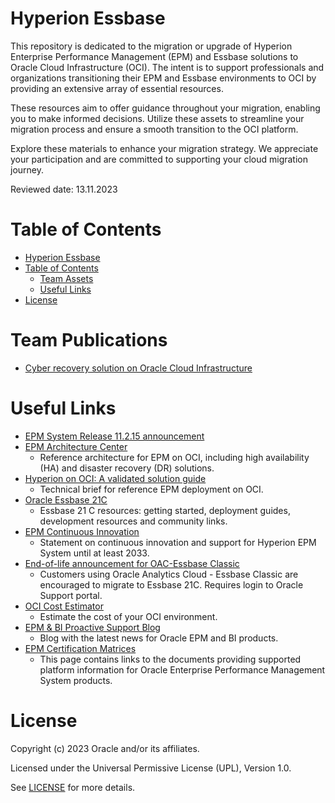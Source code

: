 # Hyperion Essbase
 
This repository is dedicated to the migration or upgrade of Hyperion Enterprise Performance Management (EPM) and Essbase solutions to Oracle Cloud Infrastructure (OCI). The intent is to support professionals and organizations transitioning their EPM and Essbase environments to OCI by providing an extensive array of essential resources.

These resources aim to offer guidance throughout your migration, enabling you to make informed decisions. Utilize these assets to streamline your migration process and ensure a smooth transition to the OCI platform.

Explore these materials to enhance your migration strategy. We appreciate your participation and are committed to supporting your cloud migration journey.

Reviewed date: 13.11.2023
 
# Table of Contents
 
- [Hyperion Essbase](#hyperion-essbase)
- [Table of Contents](#table-of-contents)
  - [Team Assets](#team-assets)
  - [Useful Links](#useful-links)
- [License](#license)
 
# Team Publications

- [Cyber recovery solution on Oracle Cloud Infrastructure](https://docs.oracle.com/en/solutions/oci-automated-cyber-recovery/index.html) 
 
# Useful Links
 
- [EPM System Release 11.2.15 announcement](https://blogs.oracle.com/proactivesupportepm/post/enterprise-performance-management-epm-11215-is-available)
- [EPM Architecture Center](https://docs.oracle.com/en/solutions/deploy-hyperion-oci/index.html)
    - Reference architecture for EPM on OCI, including high availability (HA) and disaster recovery (DR) solutions.
- [Hyperion on OCI: A validated solution guide](https://www.oracle.com/a/ocom/docs/cloud/hyperion-epm-on-oci-validated-solution-guide.pdf)
    - Technical brief for reference EPM deployment on OCI.
- [Oracle Essbase 21C](https://docs.oracle.com/en/database/other-databases/essbase/21/index.html)
    - Essbase 21 C resources: getting started, deployment guides, development resources and community links.  
- [EPM Continuous Innovation](https://www.oracle.com/a/ocom/docs/support/hyperion-epm-announcement.pdf)
    - Statement on continuous innovation and support for Hyperion EPM System until at least 2033.
- [End-of-life announcement for OAC-Essbase Classic](https://support.oracle.com/epmos/faces/DocumentDisplay?id=2953767.1)
    - Customers using Oracle Analytics Cloud - Essbase Classic are encouraged to migrate to Essbase 21C. Requires login to Oracle Support portal.
- [OCI Cost Estimator](https://www.oracle.com/uk/cloud/costestimator.html)
    - Estimate the cost of your OCI environment.
- [EPM & BI Proactive Support Blog](https://blogs.oracle.com/proactivesupportepm/)
    - Blog with the latest news for Oracle EPM and BI products.
- [EPM Certification Matrices](https://www.oracle.com/middleware/technologies/bi-foundation/hyperion-supported-platforms.html)
    - This page contains links to the documents providing supported platform information for Oracle Enterprise Performance Management System products.


# License
 
Copyright (c) 2023 Oracle and/or its affiliates. 
 
Licensed under the Universal Permissive License (UPL), Version 1.0. 
 
See [LICENSE](https://github.com/oracle-devrel/technology-engineering/blob/main/LICENSE) for more details.